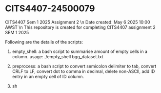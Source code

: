 # CITS4407-24500079
CITS4407 Sem 1 2025 Assignment 2 \n
Date created: May 6 2025 10:00 AWST \n
This repository is created for completing CITS4407 assignment 2 SEM 1 2025

Following are the details of the scripts:
1. empty_shell:
   a bash script to summarise amount of empty cells in a column.
   usage: ./empty_shell bgg_dataset.txt

2. preprocess:
   a bash script to convert semicolon delimiter to tab, convert CRLF to LF, convert dot to comma in decimal, delete non-ASCII, add ID entry in an empty cell of ID column.


3. sh

 

